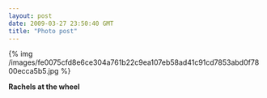 ```yaml
---
layout: post
date: 2009-03-27 23:50:40 GMT
title: "Photo post"
---
```

{% img /images/fe0075cfd8e6ce304a761b22c9ea107eb58ad41c91cd7853abd0f7800ecca5b5.jpg %}

<b>Rachels at the wheel</b>